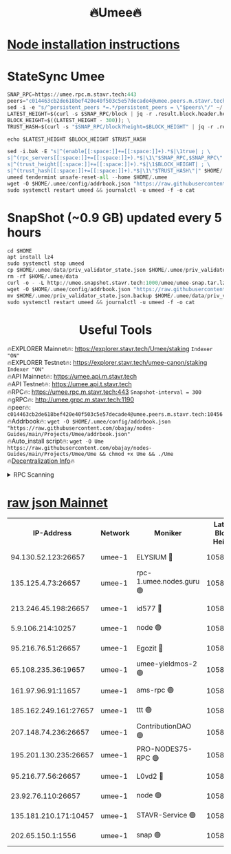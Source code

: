 <h1 align="center"> 🔥Umee🔥</h1>


[Node installation instructions](https://github.com/obajay/nodes-Guides/tree/main/Projects/Umee)
=
# StateSync Umee
```python
SNAP_RPC=https://umee.rpc.m.stavr.tech:443
peers="c014463cb2de618bef420e40f503c5e57decade4@umee.peers.m.stavr.tech:10456"
sed -i -e "s/^persistent_peers *=.*/persistent_peers = \"$peers\"/" ~/.umee/config/config.toml
LATEST_HEIGHT=$(curl -s $SNAP_RPC/block | jq -r .result.block.header.height); \
BLOCK_HEIGHT=$((LATEST_HEIGHT - 300)); \
TRUST_HASH=$(curl -s "$SNAP_RPC/block?height=$BLOCK_HEIGHT" | jq -r .result.block_id.hash)

echo $LATEST_HEIGHT $BLOCK_HEIGHT $TRUST_HASH

sed -i.bak -E "s|^(enable[[:space:]]+=[[:space:]]+).*$|\1true| ; \
s|^(rpc_servers[[:space:]]+=[[:space:]]+).*$|\1\"$SNAP_RPC,$SNAP_RPC\"| ; \
s|^(trust_height[[:space:]]+=[[:space:]]+).*$|\1$BLOCK_HEIGHT| ; \
s|^(trust_hash[[:space:]]+=[[:space:]]+).*$|\1\"$TRUST_HASH\"|" $HOME/.umee/config/config.toml
umeed tendermint unsafe-reset-all --home $HOME/.umee
wget -O $HOME/.umee/config/addrbook.json "https://raw.githubusercontent.com/obajay/nodes-Guides/main/Projects/Umee/addrbook.json"
sudo systemctl restart umeed && journalctl -u umeed -f -o cat
```
# SnapShot (~0.9 GB) updated every 5 hours
```python
cd $HOME
apt install lz4
sudo systemctl stop umeed
cp $HOME/.umee/data/priv_validator_state.json $HOME/.umee/priv_validator_state.json.backup
rm -rf $HOME/.umee/data
curl -o - -L http://umee.snapshot.stavr.tech:1000/umee/umee-snap.tar.lz4 | lz4 -c -d - | tar -x -C $HOME/.umee --strip-components 2
wget -O $HOME/.umee/config/addrbook.json "https://raw.githubusercontent.com/obajay/nodes-Guides/main/Projects/Umee/addrbook.json"
mv $HOME/.umee/priv_validator_state.json.backup $HOME/.umee/data/priv_validator_state.json
sudo systemctl restart umeed && journalctl -u umeed -f -o cat
```
 <h1 align="center"> Useful Tools</h1>

🔥EXPLORER Mainnet🔥:      https://explorer.stavr.tech/Umee/staking             `Indexer "ON"` \
🔥EXPLORER Testnet🔥:        https://explorer.stavr.tech/umee-canon/staking      `Indexer "ON"` \
🔥API Mainnet🔥:                   https://umee.api.m.stavr.tech \
🔥API Testnet🔥:                     https://umee.api.t.stavr.tech \
🔥RPC🔥:                           https://umee.rpc.m.stavr.tech:443                     `Snapshot-interval = 300` \
🔥gRPC🔥:                              http://umee.grpc.m.stavr.tech:1190 \
🔥peer🔥:                     `c014463cb2de618bef420e40f503c5e57decade4@umee.peers.m.stavr.tech:10456` \
🔥Addrbook🔥:    ```wget -O $HOME/.umee/config/addrbook.json "https://raw.githubusercontent.com/obajay/nodes-Guides/main/Projects/Umee/addrbook.json"``` \
🔥Auto_install script🔥: ```wget -O Ume https://raw.githubusercontent.com/obajay/nodes-Guides/main/Projects/Umee/Ume && chmod +x Ume && ./Ume``` \
🔥[Decentralization Info](https://github.com/obajay/StateSync-snapshots/tree/main/Projects/Umee/Decentralization)🔥

<details>
<summary>RPC Scanning</summary>

<h2 align="center"> We scan nodes in real time every 4 hours. And we provide the final result of RPC endpoints.
We cannot influence the operation of these nodes in any way. </h2>


```python
If Voting Power is higher than 0 --> then the Node is a validator of the network and may be subject to attack and be a potential threat to the chain.
```
```python
We marked such validators with a red symbol
```

</details>

[raw json Mainnet](https://rpc-check.umeem.stavr.tech/umeem/rpc-umeem-result.json)
=



<table><tr><th>IP-Address</th><th>Network</th><th>Moniker</th><th>Latest Block Height</th><th>Earliest Block Height</th><th>Catching Up</th><th>Tx Index</th><th>Voting Power</th><th>Scan Time</th></tr><tr><td>94.130.52.123:26657</td><td>umee-1</td><td>ELYSIUM 🔴</td><td>10585227</td><td>3216011</td><td>False</td><td>on</td><td>23100148</td><td>2024-02-14T05:12:55.808940913UTC</td></tr><tr><td>135.125.4.73:26657</td><td>umee-1</td><td>rpc-1.umee.nodes.guru 🟢</td><td>10585227</td><td>5167386</td><td>False</td><td>on</td><td>0</td><td>2024-02-14T05:12:56.131385540UTC</td></tr><tr><td>213.246.45.198:26657</td><td>umee-1</td><td>id577 🔴</td><td>10585215</td><td>7100001</td><td>False</td><td>on</td><td>35114891</td><td>2024-02-14T05:11:43.536744310UTC</td></tr><tr><td>5.9.106.214:10257</td><td>umee-1</td><td>node 🟢</td><td>10585223</td><td>7942001</td><td>False</td><td>on</td><td>0</td><td>2024-02-14T05:12:32.489127849UTC</td></tr><tr><td>95.216.76.51:26657</td><td>umee-1</td><td>Egozit 🔴</td><td>10585227</td><td>8262001</td><td>False</td><td>off</td><td>38497369</td><td>2024-02-14T05:12:55.495036365UTC</td></tr><tr><td>65.108.235.36:19657</td><td>umee-1</td><td>umee-yieldmos-2 🟢</td><td>10585209</td><td>9575548</td><td>False</td><td>on</td><td>0</td><td>2024-02-14T05:11:08.249678001UTC</td></tr><tr><td>161.97.96.91:11657</td><td>umee-1</td><td>ams-rpc 🟢</td><td>10585230</td><td>10352001</td><td>False</td><td>on</td><td>0</td><td>2024-02-14T05:13:14.679657579UTC</td></tr><tr><td>185.162.249.161:27657</td><td>umee-1</td><td>ttt 🟢</td><td>10585221</td><td>10381617</td><td>False</td><td>on</td><td>0</td><td>2024-02-14T05:12:22.846980647UTC</td></tr><tr><td>207.148.74.236:26657</td><td>umee-1</td><td>ContributionDAO 🟢</td><td>10585228</td><td>10484838</td><td>False</td><td>off</td><td>0</td><td>2024-02-14T05:13:03.391626162UTC</td></tr><tr><td>195.201.130.235:26657</td><td>umee-1</td><td>PRO-NODES75-RPC 🟢</td><td>10585223</td><td>10485222</td><td>False</td><td>on</td><td>0</td><td>2024-02-14T05:12:29.307718419UTC</td></tr><tr><td>95.216.77.56:26657</td><td>umee-1</td><td>L0vd2 🔴</td><td>10585230</td><td>10485230</td><td>False</td><td>off</td><td>38404326</td><td>2024-02-14T05:13:14.402721521UTC</td></tr><tr><td>23.92.76.110:26657</td><td>umee-1</td><td>node 🟢</td><td>10585235</td><td>10526001</td><td>False</td><td>on</td><td>0</td><td>2024-02-14T05:13:39.960958471UTC</td></tr><tr><td>135.181.210.171:10457</td><td>umee-1</td><td>STAVR-Service 🟢</td><td>10585228</td><td>10582001</td><td>False</td><td>on</td><td>0</td><td>2024-02-14T05:13:03.742808819UTC</td></tr><tr><td>202.65.150.1:1556</td><td>umee-1</td><td>snap 🟢</td><td>10585223</td><td>10582011</td><td>False</td><td>on</td><td>0</td><td>2024-02-14T05:12:30.191501304UTC</td></tr></table>
